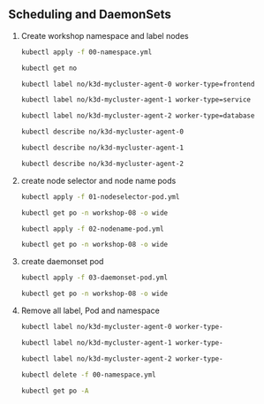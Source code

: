 ## Scheduling and DaemonSets
1. Create workshop namespace and label nodes

   ```bash
   kubectl apply -f 00-namespace.yml
   ```
   ```bash
   kubectl get no
   ```
   ```bash
   kubectl label no/k3d-mycluster-agent-0 worker-type=frontend 
   ```
   ```bash
   kubectl label no/k3d-mycluster-agent-1 worker-type=service
   ```   
   ```bash
   kubectl label no/k3d-mycluster-agent-2 worker-type=database
   ``` 
   ```bash
   kubectl describe no/k3d-mycluster-agent-0 
   ```
   ```bash
   kubectl describe no/k3d-mycluster-agent-1
   ```   
   ```bash
   kubectl describe no/k3d-mycluster-agent-2
   ``` 

2. create node selector and node name pods

   ```bash
   kubectl apply -f 01-nodeselector-pod.yml
   ```
   ```bash
   kubectl get po -n workshop-08 -o wide
   ```
   ```bash
   kubectl apply -f 02-nodename-pod.yml
   ```
   ```bash
   kubectl get po -n workshop-08 -o wide
   ```   

3. create daemonset pod

   ```bash
   kubectl apply -f 03-daemonset-pod.yml
   ```
   ```bash
   kubectl get po -n workshop-08 -o wide
   ```

4. Remove all label, Pod and namespace

   ```bash
   kubectl label no/k3d-mycluster-agent-0 worker-type-
   ```
   ```bash
   kubectl label no/k3d-mycluster-agent-1 worker-type-
   ```   
   ```bash
   kubectl label no/k3d-mycluster-agent-2 worker-type-
   ```
   ```bash
   kubectl delete -f 00-namespace.yml
   ```
   ```bash
   kubectl get po -A
   ```
